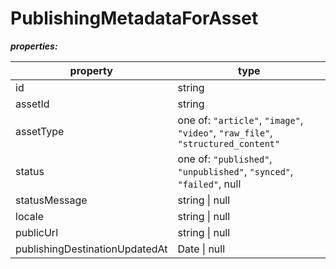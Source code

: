 # PublishingMetadataForAsset

**_properties:_**

| property                       | type                                                                            |
| ------------------------------ | ------------------------------------------------------------------------------- |
| id                             | string                                                                          |
| assetId                        | string                                                                          |
| assetType                      | one of: `"article"`, `"image"`, `"video"`, `"raw_file"`, `"structured_content"` |
| status                         | one of: `"published"`, `"unpublished"`, `"synced"`, `"failed"`, null            |
| statusMessage                  | string \| null                                                                  |
| locale                         | string \| null                                                                  |
| publicUrl                      | string \| null                                                                  |
| publishingDestinationUpdatedAt | Date \| null                                                                    |
